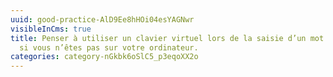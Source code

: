 ```yaml
---
uuid: good-practice-AlD9Ee8hHOi04esYAGNwr
visibleInCms: true
title: Penser à utiliser un clavier virtuel lors de la saisie d’un mot de passe,
  si vous n’êtes pas sur votre ordinateur.
categories: category-nGkbk6oSlC5_p3eqoXX2o
---
```

